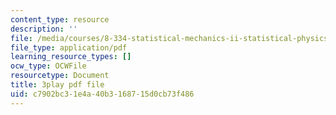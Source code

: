 ```yaml
---
content_type: resource
description: ''
file: /media/courses/8-334-statistical-mechanics-ii-statistical-physics-of-fields-spring-2014/c7902bc31e4a40b3168715d0cb73f486_xtgygDYTKM0.pdf
file_type: application/pdf
learning_resource_types: []
ocw_type: OCWFile
resourcetype: Document
title: 3play pdf file
uid: c7902bc3-1e4a-40b3-1687-15d0cb73f486
---
```

